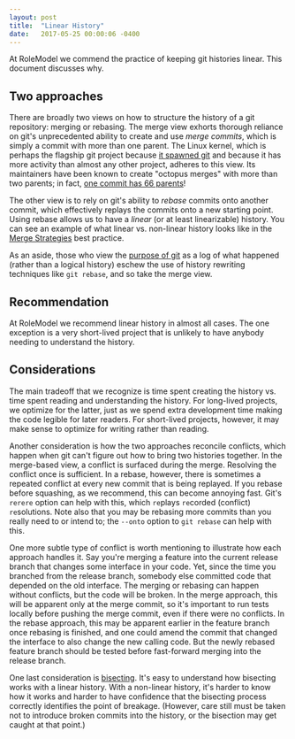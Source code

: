 ```yaml
---
layout: post
title:  "Linear History"
date:   2017-05-25 00:00:06 -0400
---
```


At RoleModel we commend the practice of keeping git histories linear. This
document discusses why.

## Two approaches

There are broadly two views on how to structure the history of a git repository:
merging or rebasing. The merge view exhorts thorough reliance on git's
unprecedented ability to create and use _merge commits_, which is simply a
commit with more than one parent. The Linux kernel, which is perhaps the
flagship git project because
[it spawned git](https://git-scm.com/book/en/v2/Getting-Started-A-Short-History-of-Git) and
because it has more activity than almost any other project, adheres to this
view. Its maintainers have been known to create "octopus merges" with more than
two parents; in fact,
[one commit has 66 parents](https://www.destroyallsoftware.com/blog/2017/the-biggest-and-weirdest-commits-in-linux-kernel-git-history)!

The other view is to rely on git's ability to _rebase_ commits onto another
commit, which effectively replays the commits onto a new starting point. Using
rebase allows us to have a _linear_ (or at least linearizable) history. You can
see an example of what linear vs. non-linear history looks like in
the [Merge Strategies](merge-strategies#background) best practice.

As an aside, those who view the [purpose of git](purpose-of-git) as a log
of what happened (rather than a logical history) eschew the use of history
rewriting techniques like `git rebase`, and so take the merge view.

## Recommendation

At RoleModel we recommend linear history in almost all cases. The one exception
is a very short-lived project that is unlikely to have anybody needing to
understand the history.

## Considerations

The main tradeoff that we recognize is time spent creating the history vs. time
spent reading and understanding the history. For long-lived projects, we
optimize for the latter, just as we spend extra development time making the code
legible for later readers. For short-lived projects, however, it may make sense
to optimize for writing rather than reading.

Another consideration is how the two approaches reconcile conflicts, which
happen when git can't figure out how to bring two histories together. In the
merge-based view, a conflict is surfaced during the merge. Resolving the
conflict once is sufficient. In a rebase, however, there is sometimes a repeated
conflict at every new commit that is being replayed. If you rebase before
squashing, as we recommend, this can become annoying fast. Git's `rerere` option
can help with this, which `re`plays `re`corded (conflict) `re`solutions. Note
also that you may be rebasing more commits than you really need to or intend to;
the `--onto` option to `git rebase` can help with this.

One more subtle type of conflict is worth mentioning to illustrate how each
approach handles it. Say you're merging a feature into the current release
branch that changes some interface in your code. Yet, since the time you
branched from the release branch, somebody else committed code that depended on
the old interface. The merging or rebasing can happen without conflicts, but the
code will be broken. In the merge approach, this will be apparent only at the
merge commit, so it's important to run tests locally before pushing the merge
commit, even if there were no conflicts. In the rebase approach, this may be
apparent earlier in the feature branch once rebasing is finished, and one could
amend the commit that changed the interface to also change the new calling code.
But the newly rebased feature branch should be tested before fast-forward
merging into the release branch.

One last consideration is [bisecting](https://git-scm.com/docs/git-bisect). It's
easy to understand how bisecting works with a linear history. With a non-linear
history, it's harder to know how it works and harder to have confidence that the
bisecting process correctly identifies the point of breakage. (However, care
still must be taken not to introduce broken commits into the history, or the
bisection may get caught at that point.)
